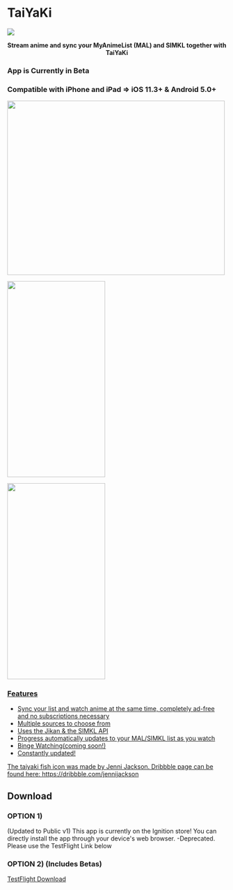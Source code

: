 # TaiYaKi

<img src="https://github.com/Michael24884/TaiYaKiAnime/blob/master/Reference/finalizer.svg">


<p align="center">
  <strong>Stream anime and sync your MyAnimeList (MAL) and SIMKL together with TaiYaKi</strong>
</p>

### App is Currently in Beta

### Compatible with iPhone and iPad => iOS 11.3+ & Android 5.0+
<img src="https://github.com/Michael24884/TaiYaKiAnime/blob/master/IMG_0062.JPG" align="center" height="400" width="500">

<a href="Detailed"><img src="https://github.com/Michael24884/TaiYaKiAnime/blob/master/iVBORw0KGgoAAAANSUhEUgAABS0AAAo4CAYAAAC8JoK%2BAAABgmlDQ1BzUkdCIElFQzYxOTY2LTIu-2.PNG" align="center" height="450" width="225" >


<a href="List"><img src="https://github.com/Michael24884/TaiYaKiAnime/blob/master/iVBORw0KGgoAAAANSUhEUgAABS0AAAo4CAYAAAC8JoK+AAABgmlDQ1BzUkdCIElFQzYxOTY2LTIu-2 2.PNG" align="center" height="450" width="225">



  ### Features

  * Sync your list and watch anime at the same time, completely ad-free and no subscriptions necessary
  * Multiple sources to choose from
  * Uses the Jikan & the SIMKL API
  * Progress automatically updates to your MAL/SIMKL list as you watch
  * Binge Watching(coming soon!)
  * Constantly updated!
  
  The taiyaki fish icon was made by Jenni Jackson. Dribbble page can be found here: https://dribbble.com/jennijackson
  

 ## Download

### OPTION 1)
   (Updated to Public v1)
  This app is currently on the Ignition store! You can directly install the app through your device's web browser.
   -Deprecated. Please use the TestFlight Link below 
  
### OPTION 2) (Includes Betas)
  [TestFlight Download]()

